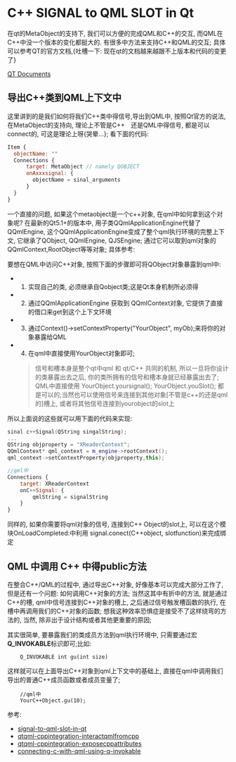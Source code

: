 # C++ SIGNAL to QML SLOT in Qt

在qt的MetaObject的支持下, 我们可以方便的完成QML和C++的交互, 而QML在C++中没一个版本的变化都挺大的. 有很多中方法来支持C++和QML的交互; 具体可以参考QT的官方文档,{吐槽一下: 现在qt的文档越来越跟不上版本和代码的变更了}

[QT Documents](http://doc.qt.io/qt-5/qtqml-cppintegration-interactqmlfromcpp.html)

导出C++类到QML上下文中
---

这里讲到的是我们如何将我们C++类中得信号,导出到QML中, 按照Qt官方的说法,在MetaObject的支持向, 理论上不管是C++　还是QML中得信号, 都是可以connect的, 可这是理论上呀{哭晕...};
看下面的代码:
```javascript
Item {
  objectName: ""
  Connections {
      target: MetaObject // namely QOBJECT 
      onAxxxsignal: {
        objectName = sinal_arguments
      }
  }
}
```
一个直接的问题, 如果这个metaobject是一个c++对象, 在qml中如何拿到这个对象呢? 在最新的Qt5.1+的版本中, 用子类QQmlApplicationEngine代替了QQmlEngine, 这个QQmlApplicationEngine变成了整个qml执行环境的完整上下文, 它继承了QObject, QQmlEngine, QJSEngine; 通过它可以取到qml对象的QQmlContext,RootObject等等对象;
具体参考:[](http://doc.qt.io/qt-5/qqmlapplicationengine.html)

要想在QML中访问C++对象, 按照下面的步骤即可将QObject对象暴露到qml中:

- 1. 实现自己的类, 必须继承自Qobject类;这是Qt本身机制所必须得
- 2. 通过QQmlApplicationEngine 获取到 QQmlContext对象, 它提供了直接的借口来get到这个上下文环境
- 3. 通过Context()->setContextProperty("YourObject", myOb);来将你的对象暴露给QML
- 4. 在qml中直接使用YourObject对象即可;

  > 信号和槽本身是整个qt中qml 和 qt/C++ 共同的机制, 所以一旦将你设计的类暴露出去之后, 你的类所拥有的信号和槽本身就已经暴露出去了; QML中直接使用 YourObject.yoursignal(); YourObject.youSlot(); 都是可以的;当然也可以使用信号来连接到其他对象[不管是c++的还是qml的]槽上, 或者将其他信号连接到yourobject的slot上

所以上面说的这些就可以用下面的代码来实现:

```c++
sinal c++Signal(QString singalString);
...
QString objproperty = "XReaderContext";
QQmlContext* qml_context = m_engine->rootContext();
qml_context->setContextProperty(objproperty,this);
```
```javascript
//qml中
Connections {
    target: XReaderContext 
    onC++Signal: {
        qmlString = signalString
    }
}
```

同样的, 如果你需要将qml对象的信号, 连接到C++ Object的slot上, 可以在这个模块OnLoadCompleted:中利用 signal.conect(C++object, slotfunction)来完成绑定

QML 中调用 C++ 中得public方法
---

在整合C++/QML的过程中, 通过导出C++对象, 好像基本可以完成大部分工作了, 但是还有一个问题: 如何调用C++对象的方法;
当然这其中有折中的方法, 就是通过C++的槽, qml中信号连接到C++对象的槽上, 之后通过信号触发槽函数的执行, 在槽中再调用我们的C++对象的函数; 想我这种效率恐惧症是接受不了这样绕弯的方法的, 当然, 除非出于设计结构或者其他更重要的原因;

其实很简单, 要暴露我们的类成员方法到qml执行环境中, 只需要通过宏**Q_INVOKABLE**标识即可;比如:
        
        Q_INVOKABLE int gu(int size)
这样就可以在上面导出C++对象到qml上下文中的基础上, 直接在qml中调用我们导出的普通C++成员函数或者成员变量了;
        
        //qml中
        YourC++Object.gu(10);

参考: 
- [signal-to-qml-slot-in-qt](http://stackoverflow.com/questions/8834147/c-signal-to-qml-slot-in-qt)
- [qtqml-cppintegration-interactqmlfromcpp](http://doc.qt.io/qt-5/qtqml-cppintegration-interactqmlfromcpp.html)
- [qtqml-cppintegration-exposecppattributes](http://doc.qt.io/qt-5/qtqml-cppintegration-exposecppattributes.html)
- [connecting-c-with-qml-using-q-invokable](http://stackoverflow.com/questions/9341005/connecting-c-with-qml-using-q-invokable)